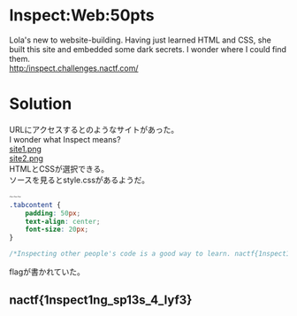 # Inspect:Web:50pts
Lola's new to website-building. Having just learned HTML and CSS, she built this site and embedded some dark secrets. I wonder where I could find them.  
[http:/inspect.challenges.nactf.com/](http://inspect.challenges.nactf.com/)  

# Solution
URLにアクセスするとのようなサイトがあった。  
I wonder what Inspect means?  
[site1.png](site/site1.png)  
[site2.png](site/site2.png)  
HTMLとCSSが選択できる。  
ソースを見るとstyle.cssがあるようだ。  
```css
~~~
.tabcontent {
    padding: 50px;
    text-align: center;
    font-size: 20px;
}

/*Inspecting other people's code is a good way to learn. nactf{1nspect1ng_sp13s_4_lyf3} */
```
flagが書かれていた。  

## nactf{1nspect1ng_sp13s_4_lyf3}